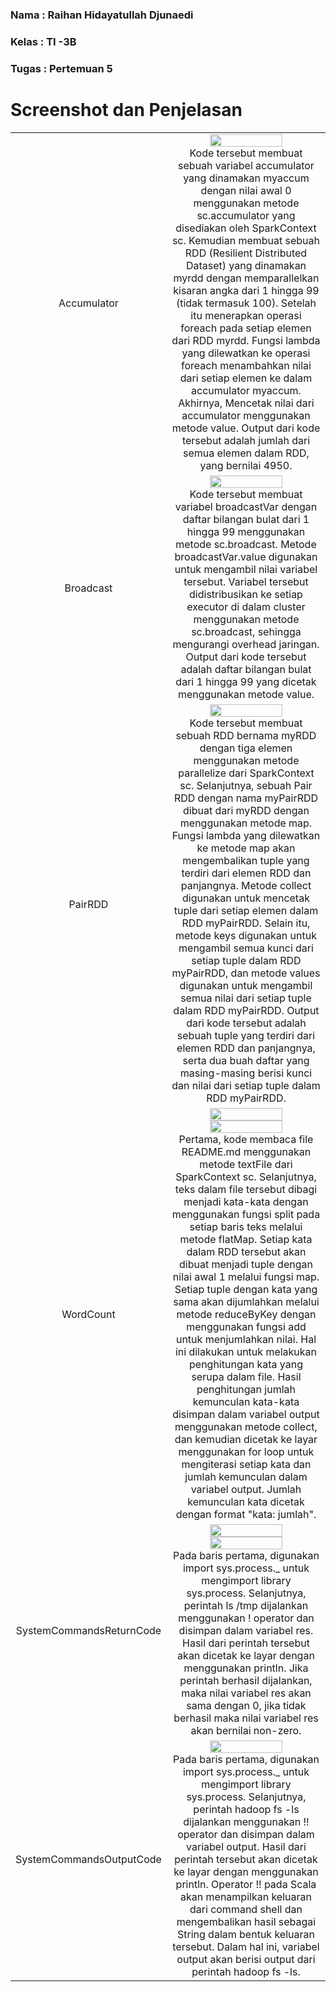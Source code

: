 ### **Nama**      : Raihan Hidayatullah Djunaedi
### **Kelas**     : TI -3B
### **Tugas**      : Pertemuan 5
# 

# Screenshot dan Penjelasan

<table>
  <tr align="center">
    <td>
    Accumulator
    <td> <img src="https://user-images.githubusercontent.com/95725937/227154198-9bc0d6b6-d351-4df0-a201-d85b6f42fe16.png" width=70% height=70%><br>
        Kode tersebut membuat sebuah variabel accumulator yang dinamakan myaccum dengan nilai awal 0 menggunakan metode sc.accumulator yang disediakan oleh SparkContext sc. Kemudian membuat sebuah RDD (Resilient Distributed Dataset) yang dinamakan myrdd dengan memparallelkan kisaran angka dari 1 hingga 99 (tidak termasuk 100). Setelah itu menerapkan operasi foreach pada setiap elemen dari RDD myrdd. Fungsi lambda yang dilewatkan ke operasi foreach menambahkan nilai dari setiap elemen ke dalam accumulator myaccum. Akhirnya, Mencetak nilai dari accumulator menggunakan metode value. Output dari kode tersebut adalah jumlah dari semua elemen dalam RDD, yang bernilai 4950.
    </td>
    </td>
    </tr>
    <tr align="center">
    <td>    
    Broadcast
    <td><img src="https://user-images.githubusercontent.com/95725937/227154393-c896915a-a461-4193-bf72-1d5cf854e493.png" width=70% height=70%><br>
  Kode tersebut membuat variabel broadcastVar dengan daftar bilangan bulat dari 1 hingga 99 menggunakan metode sc.broadcast. Metode broadcastVar.value digunakan untuk mengambil nilai variabel tersebut. Variabel tersebut didistribusikan ke setiap executor di dalam cluster menggunakan metode sc.broadcast, sehingga mengurangi overhead jaringan. Output dari kode tersebut adalah daftar bilangan bulat dari 1 hingga 99 yang dicetak menggunakan metode value.
  </td>
    </td>
    </tr>
    <tr align="center">
    <td>
    PairRDD
    <td><img src="https://user-images.githubusercontent.com/95725937/227154401-7b816658-e21d-44ba-8156-ec19e3f97f41.png" width=70% height=70%><br>
      Kode tersebut membuat sebuah RDD bernama myRDD dengan tiga elemen menggunakan metode parallelize dari SparkContext sc. Selanjutnya, sebuah Pair RDD dengan nama myPairRDD dibuat dari myRDD dengan menggunakan metode map. Fungsi lambda yang dilewatkan ke metode map akan mengembalikan tuple yang terdiri dari elemen RDD dan panjangnya. Metode collect digunakan untuk mencetak tuple dari setiap elemen dalam RDD myPairRDD. Selain itu, metode keys digunakan untuk mengambil semua kunci dari setiap tuple dalam RDD myPairRDD, dan metode values digunakan untuk mengambil semua nilai dari setiap tuple dalam RDD myPairRDD. Output dari kode tersebut adalah sebuah tuple yang terdiri dari elemen RDD dan panjangnya, serta dua buah daftar yang masing-masing berisi kunci dan nilai dari setiap tuple dalam RDD myPairRDD.
  </td>
    </td>
    </tr>
    <tr align="center">
    <td>
    WordCount
    <td>
      <img src="https://user-images.githubusercontent.com/95725937/227154712-aae7c89b-8240-4850-b369-4407c315bb0b.png" width=70% height=70%>
      <img src="https://user-images.githubusercontent.com/95725937/227154745-a9869069-51da-48c7-aed3-b0dae5d12bc2.png" width=70% height=70%><br>
      Pertama, kode membaca file README.md menggunakan metode textFile dari SparkContext sc. Selanjutnya, teks dalam file tersebut dibagi menjadi kata-kata dengan menggunakan fungsi split pada setiap baris teks melalui metode flatMap. Setiap kata dalam RDD tersebut akan dibuat menjadi tuple dengan nilai awal 1 melalui fungsi map. Setiap tuple dengan kata yang sama akan dijumlahkan melalui metode reduceByKey dengan menggunakan fungsi add untuk menjumlahkan nilai. Hal ini dilakukan untuk melakukan penghitungan kata yang serupa dalam file. Hasil penghitungan jumlah kemunculan kata-kata disimpan dalam variabel output menggunakan metode collect, dan kemudian dicetak ke layar menggunakan for loop untuk mengiterasi setiap kata dan jumlah kemunculan dalam variabel output. Jumlah kemunculan kata dicetak dengan format "kata: jumlah".
  </td>
    </td>
    </tr>
    <tr align="center">
    <td>
    SystemCommandsReturnCode
         <td>
      <img src="https://user-images.githubusercontent.com/95725937/227154750-cac14af7-38f3-4299-a129-af5fc647b84d.png" width=70% height=70%>
      <img src="https://user-images.githubusercontent.com/95725937/227154756-ac2e8841-1026-4fc9-92ea-dd7dbf2a0018.png" width=70% height=70%><br>
           Pada baris pertama, digunakan import sys.process._ untuk mengimport library sys.process. Selanjutnya, perintah ls /tmp dijalankan menggunakan ! operator dan disimpan dalam variabel res. Hasil dari perintah tersebut akan dicetak ke layar dengan menggunakan println. Jika perintah berhasil dijalankan, maka nilai variabel res akan sama dengan 0, jika tidak berhasil maka nilai variabel res akan bernilai non-zero.
  </td>
    </td>    
    </tr>
    <tr align="center">
    <td>
    SystemCommandsOutputCode
    <td><img src="https://user-images.githubusercontent.com/95725937/227155533-dab87547-c883-4fa5-a191-0cc1f191dc7c.png" width=70% height=70%> <br>
  Pada baris pertama, digunakan import sys.process._ untuk mengimport library sys.process. Selanjutnya, perintah hadoop fs -ls dijalankan menggunakan !! operator dan disimpan dalam variabel output. Hasil dari perintah tersebut akan dicetak ke layar dengan menggunakan println. Operator !! pada Scala akan menampilkan keluaran dari command shell dan mengembalikan hasil sebagai String dalam bentuk keluaran tersebut. Dalam hal ini, variabel output akan berisi output dari perintah hadoop fs -ls.
  </td>
   </tr>
 </table>
